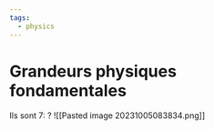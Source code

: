 ```yaml
---
tags:
  - physics
---
```

# Grandeurs physiques fondamentales
Ils sont 7:
?
![[Pasted image 20231005083834.png]]